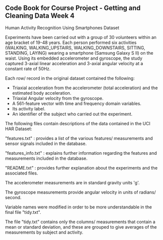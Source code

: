 ## Code Book for Course Project - Getting and Cleaning Data Week 4
  
  Human Activity Recognition Using Smartphones Dataset
  
  Experiments have been carried out with a group of 30 volunteers within an age bracket of 19-48 years.  Each person performed six activities (WALKING, WALKING_UPSTAIRS, WALKING_DOWNSTAIRS, SITTING, STANDING, LAYING) wearing a smartphone (Samsung Galaxy S II) on the waist.  Using its embedded accelerometer and gyroscope, the study captured 3-axial linear acceleration and 3-axial angular velocity at a constant rate of 50Hz.
  
  Each row/ record in the original dataset contained the following:
  
  - Triaxial acceleration from the accelerometer (total acceleration) and the estimated body acceleration.
  - Triaxial Angular velocity from the gyroscope. 
  - A 561-feature vector with time and frequency domain variables. 
  - Its activity label. 
  - An identifier of the subject who carried out the experiment.
 
The following files contain descriptions of the data contained in the UCI HAR Dataset:
  
  "features.txt" : provides a list of the various features/ measurements and sensor signals included in the database.
  
  "features_info.txt" : explains further information regarding the features and measurements included in the database.
  
  "README.txt" : provides further explanation about the experiments and the associated files.
  
The accelerometer measurements are in standard gravity units 'g'.
  
The gyroscope measurements provide angular velocity in units of radians/ second.
  
Variable names were modified in order to be more understandable in the final file "tidy.txt".
  
The file "tidy.txt" contains only the columns/ measurements that contain a mean or standard deviation, and these are grouped to give averages of the measurements by subject and activity.
  
  
  
  

